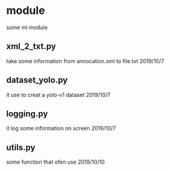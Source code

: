 # module
some ml module

## xml_2_txt.py
take some information from annocation.xml to file.txt 	2019/10/7

## dataset_yolo.py
it use to creat a yolo-v1 dataset	2019/10/7

## logging.py
it log some information on screen		2019/10/7

## utils.py
some function that ofen use		2019/10/10
